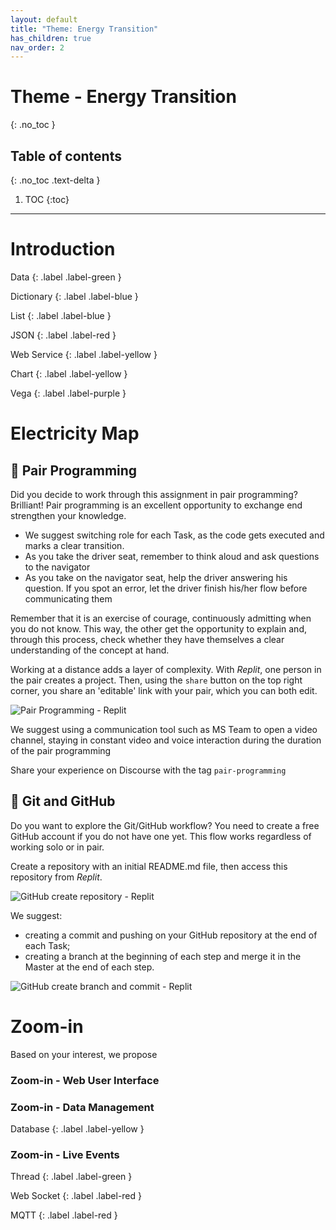 ```yaml
---
layout: default
title: "Theme: Energy Transition"
has_children: true
nav_order: 2
---
```


# Theme - Energy Transition
{: .no_toc }

## Table of contents
{: .no_toc .text-delta }

1. TOC
{:toc}

---

# Introduction



Data
{: .label .label-green }

Dictionary
{: .label .label-blue }

List
{: .label .label-blue }

JSON
{: .label .label-red }

Web Service
{: .label .label-yellow }

Chart
{: .label .label-yellow }

Vega
{: .label .label-purple }


# Electricity Map



## 👥 Pair Programming

Did you decide to work through this assignment in pair programming? Brilliant! Pair programming is an excellent opportunity to exchange end strengthen your knowledge.

* We suggest switching role for each Task, as the code gets executed and marks a clear transition.
* As you take the driver seat, remember to think aloud and ask questions to the navigator
* As you take on the navigator seat, help the driver answering his question. If you spot an error, let the driver finish his/her flow before communicating them

Remember that it is an exercise of courage, continuously admitting when you do not know. This way, the other get the opportunity to explain and, through this process, check whether they have themselves a clear understanding of the concept at hand.

Working at a distance adds a layer of complexity. With _Replit_, one person in the pair creates a project. Then, using the `share` button on the top right corner, you share an 'editable' link with your pair, which you can both edit.

![Pair Programming - Replit]({{site.baseurl}}/assets/images/replit-pair.gif)

We suggest using a communication tool such as MS Team to open a video channel, staying in constant video and voice interaction during the duration of the pair programming

Share your experience on Discourse with the tag `pair-programming`


## 🔗 Git and GitHub

Do you want to explore the Git/GitHub workflow? You need to create a free GitHub account if you do not have one yet. This flow works regardless of working solo or in pair.

Create a repository with an initial README.md file, then access this repository from _Replit_.

![GitHub create repository - Replit]({{site.baseurl}}/assets/images/git.gif)

We suggest:

* creating a commit and pushing on your GitHub repository at the end of each Task;
* creating a branch at the beginning of each step and merge it in the Master at the end of each step.

![GitHub create branch and commit - Replit]({{site.baseurl}}/assets/images/git_commit_push.gif)


# Zoom-in

Based on your interest, we propose 


### Zoom-in -  Web User Interface



### Zoom-in - Data Management


Database
{: .label .label-yellow }


### Zoom-in - Live Events


Thread
{: .label .label-green }

Web Socket
{: .label .label-red }

MQTT
{: .label .label-red }
